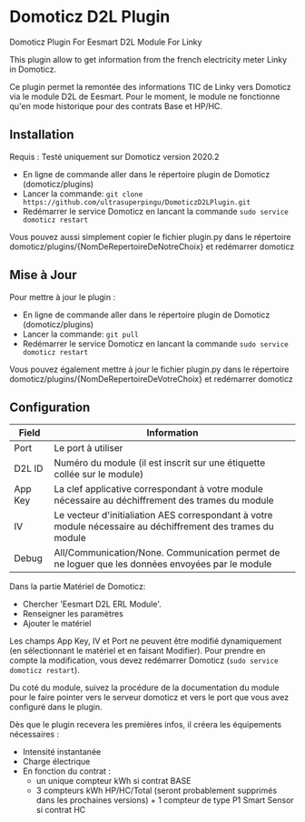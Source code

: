 # Domoticz D2L Plugin
Domoticz Plugin For Eesmart D2L Module For Linky

This plugin allow to get information from the french electricity meter Linky in Domoticz.

Ce plugin permet la remontée des informations TIC de Linky vers Domoticz via le module D2L de Eesmart. Pour le moment, le module ne fonctionne qu'en mode historique pour des contrats Base et HP/HC.

## Installation
Requis : Testé uniquement sur Domoticz version 2020.2

* En ligne de commande aller dans le répertoire plugin de Domoticz (domoticz/plugins)
* Lancer la commande: ```git clone https://github.com/ultrasuperpingu/DomoticzD2LPlugin.git```
* Redémarrer le service Domoticz en lancant la commande ```sudo service domoticz restart```

Vous pouvez aussi simplement copier le fichier plugin.py dans le répertoire domoticz/plugins/{NomDeRepertoireDeNotreChoix} et redémarrer domoticz

## Mise à Jour

Pour mettre à jour le plugin :

* En ligne de commande aller dans le répertoire plugin de Domoticz (domoticz/plugins)
* Lancer la commande: ```git pull```
* Redémarrer le service Domoticz en lancant la commande ```sudo service domoticz restart```

Vous pouvez également mettre à jour le fichier plugin.py dans le répertoire domoticz/plugins/{NomDeRepertoireDeVotreChoix} et redémarrer domoticz

## Configuration
| Field | Information|
| ----- | ---------- |
| Port  | Le port à utiliser |
| D2L ID  | Numéro du module (il est inscrit sur une étiquette collée sur le module)  |
| App Key | La clef applicative correspondant à votre module nécessaire au déchiffrement des trames du module |
| IV | Le vecteur d'initialiation AES correspondant à votre module nécessaire au déchiffrement des trames du module |
| Debug | All/Communication/None. Communication permet de ne loguer que les données envoyées par le module |

Dans la partie Matériel de Domoticz:

 * Chercher 'Eesmart D2L ERL Module'.
 * Renseigner les paramètres
 * Ajouter le matériel
 
Les champs App Key, IV et Port ne peuvent être modifié dynamiquement (en sélectionnant le matériel et en faisant Modifier). Pour prendre en compte la modification, vous devez redémarrer Domoticz (```sudo service domoticz restart```).

Du coté du module, suivez la procédure de la documentation du module pour le faire pointer vers le serveur domoticz et vers le port que vous avez configuré dans le plugin.

Dès que le plugin recevera les premières infos, il créera les équipements nécessaires :
 * Intensité instantanée
 * Charge électrique
 * En fonction du contrat :
   - un unique compteur kWh si contrat BASE
   - 3 compteurs kWh HP/HC/Total (seront probablement supprimés dans les prochaines versions) + 1 compteur de type P1 Smart Sensor si contrat HC

